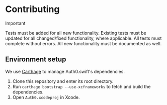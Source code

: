 # Contributing

> [!IMPORTANT]
> Tests must be added for all new functionality. Existing tests must be updated for all changed/fixed functionality, where applicable. All tests must complete without errors. All new functionality must be documented as well.

## Environment setup

We use [Carthage](https://github.com/Carthage/Carthage) to manage Auth0.swift's dependencies. 

1. Clone this repository and enter its root directory.
2. Run `carthage bootstrap --use-xcframeworks` to fetch and build the dependencies.
3. Open `Auth0.xcodeproj` in Xcode.

